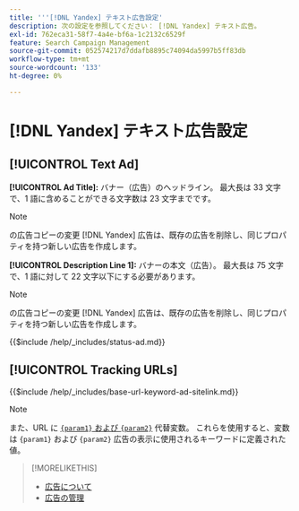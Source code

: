 ```yaml
---
title: '''[!DNL Yandex] テキスト広告設定'
description: 次の設定を参照してください： [!DNL Yandex] テキスト広告。
exl-id: 762eca31-58f7-4a4e-bf6a-1c2132c6529f
feature: Search Campaign Management
source-git-commit: 052574217d7ddafb8895c74094da5997b5ff83db
workflow-type: tm+mt
source-wordcount: '133'
ht-degree: 0%

---
```


# [!DNL Yandex] テキスト広告設定

## [!UICONTROL Text Ad]

**[!UICONTROL Ad Title]:** バナー（広告）のヘッドライン。 最大長は 33 文字で、1 語に含めることができる文字数は 23 文字までです。

>[!NOTE]
>
>の広告コピーの変更 [!DNL Yandex] 広告は、既存の広告を削除し、同じプロパティを持つ新しい広告を作成します。

**[!UICONTROL Description Line 1]:** バナーの本文（広告）。 最大長は 75 文字で、1 語に対して 22 文字以下にする必要があります。

>[!NOTE]
>
>の広告コピーの変更 [!DNL Yandex] 広告は、既存の広告を削除し、同じプロパティを持つ新しい広告を作成します。

<!-- **[!UICONTROL Status]:** -->

{{$include /help/_includes/status-ad.md}}

## [!UICONTROL Tracking URLs]

<!-- **[!UICONTROL Base URl]:** -->

{{$include /help/_includes/base-url-keyword-ad-sitelink.md}}

>[!NOTE]
>
>また、URL に [`{param1}` および `{param2}`](https://yandex.com/support/direct/statistics/url-tags.html) 代替変数。 これらを使用すると、変数は `{param1}` および `{param2}` 広告の表示に使用されるキーワードに定義された値。

>[!MORELIKETHIS]
>
>* [広告について](ad-about.md)
>* [広告の管理](ad-manage.md)
